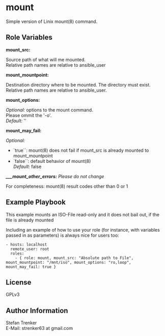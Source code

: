 mount
=====

Simple version of Linix mount(8) command.

Role Variables
--------------

**mount_src:**

Source path of what will me mounted.<br>
Relative path names are relative to ansible_user

**mount_mountpoint:**

Destination directory where to be mounted. The directory must exist.<br>
Relative path names are relative to ansible_user.

**mount_options:**

_Optional:_ options to the mount command.<br>
Please ommit the '-o'.<br>
_Default:_ ''
  
**mount_may_fail:**

_Optional:_
- `true``: mount(8) does not fail if mount_src is already mounted to mount_mountpoint<br>
- `false``: default behavior of mount(8)<br>
_Default:_ false

_**___mount_other_errors:** Please do not change_

For completeness: mount(8) result codes other than 0 or 1

Example Playbook
----------------

This example mounts an ISO-File read-only and it does not bail out, if the file is already mounted 

Including an example of how to use your role (for instance, with variables passed in as parameters) is always nice for users too:

    - hosts: localhost
      remote_user: root
      roles:
        - { role: mount, mount_src: "Absolute path to File", mount_mountpoint: "/mnt/iso", mount_options: "ro,loop", mount_may_fail: true }

License
-------

GPLv3

Author Information
------------------

Stefan Trenker<br>
E-Mail: strenker63 at gmail.com